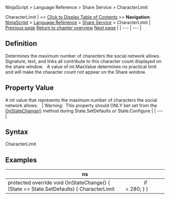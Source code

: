 ﻿
NinjaScript \> Language Reference \> Share Service \> CharacterLimit

CharacterLimit
| \<\< [Click to Display Table of Contents](characterlimit.md) \>\> **Navigation:**     [NinjaScript](ninjascript-1.md) \> [Language Reference](language_reference_wip-1.md) \> [Share Service](share_service-1.md) \> CharacterLimit | [Previous page](share_service-1.md) [Return to chapter overview](share_service-1.md) [Next page](charactersreservedpermedia-1.md) |
| --- | --- |
## Definition
Determines the maximum number of characters the social network allows. Signature, text, and links all contribute to this character count displayed on the share window.
 
A value of int.MaxValue determines no practical limit and will make the character count not appear on the Share window.
## 
## Property Value
A int value that represents the maximum number of characters the social network allows.
 
| Warning:  This property should ONLY bet set from the [OnStateChange()](onstatechange-1.md) method during State.SetDefaults or State.Configure |
| --- |

## Syntax
CharacterLimit
 
## 
## Examples
| ns |
| --- |
| protected override void OnStateChange() {                         if (State \=\= State.SetDefaults) { CharacterLimit        \= 280; } } |
